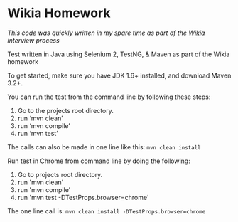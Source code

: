 Wikia Homework
==============

*This code was quickly written in my spare time as part of the [Wikia][1] interview process*

Test written in Java using Selenium 2, TestNG, & Maven as part of the Wikia homework

To get started, make sure you have JDK 1.6+ installed, and download Maven 3.2+.

You can run the test from the command line by following these steps:

1. Go to the projects root directory.
2. run ‘mvn clean’
3. run ‘mvn compile’
4. run ‘mvn test’

The calls can also be made in one line like this: `mvn clean install`

Run test in Chrome from command line by doing the following:

1. Go to projects root directory.
2. run 'mvn clean'
3. run 'mvn compile'
4. run 'mvn test -DTestProps.browser=chrome'

The one line call is: `mvn clean install -DTestProps.browser=chrome`

[1]: http://www.wikia.com/About
